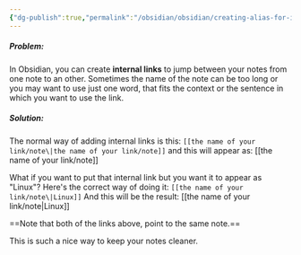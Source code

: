 ```yaml
---
{"dg-publish":true,"permalink":"/obsidian/obsidian/creating-alias-for-internal-links-in-obsidian/","noteIcon":""}
---
```


##### Problem:
In Obsidian, you can create **internal links** to jump between your notes from one note to an other. Sometimes the name of the note can be too long or you may want to use just one word, that fits the context or the sentence in which you want to use the link. 

##### Solution:
The normal way of adding internal links is this:
`[[the name of your link/note\|the name of your link/note]]`
and this will appear as:
[[the name of your link/note]]

What if you want to put that internal link but you want it to appear as "Linux"? Here's the correct way of doing it:
`[[the name of your link/note\|Linux]]`
And this will be the result:
[[the name of your link/note|Linux]]

==Note that both of the links above, point to the same note.==

This is such a nice way to keep your notes cleaner.
